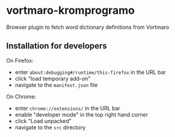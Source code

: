 # vortmaro-kromprogramo
Browser plugin to fetch word dictionary definitions from Vortmaro

## Installation for developers

On Firefox:
- enter `about:debugging#/runtime/this-firefox` in the URL bar
- click "load temporary add-on"
- navigate to the `manifest.json` file

On Chrome:
- enter `chrome://extensions/` in the URL bar
- enable "developer mode" in the top right hand corner
- click "Load unpacked"
- navigate to the `src` directory
